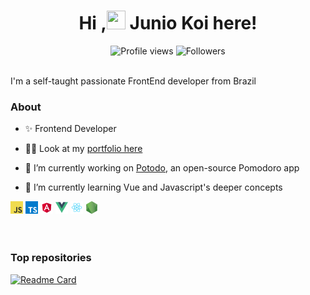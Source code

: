 

<!-- Header containg a salute -->
<div align=center>
<h1>Hi ,<img src="https://raw.githubusercontent.com/kaueMarques/kaueMarques/master/hi.gif" width="30px" height="30px">
  Junio Koi here!
</h1>
<!--  -->
  <img src="https://komarev.com/ghpvc/?username=juniokoi&color=yellow" alt="Profile views" />
  
<img src="https://img.shields.io/github/followers/juniokoi?style=social&label=Follow" alt="Followers" />
  <br><br>
</div>
<!-- How many views I have on my profile -->

<!--  -->
I'm a self-taught passionate FrontEnd developer from Brazil 
### About
- ✨ Frontend Developer

- 👨‍💻 Look at my [portfolio here](https://juniokoi.vercel.app)
- 🔭 I’m currently working on [Potodo](https://potodo.live), an open-source Pomodoro app
- 🌱 I’m currently learning Vue and Javascript's deeper concepts

<code><img height="20" alt="javascript" src="https://raw.githubusercontent.com/github/explore/80688e429a7d4ef2fca1e82350fe8e3517d3494d/topics/javascript/javascript.png"></code>
<code><img height="20" alt="typescript" src="https://raw.githubusercontent.com/github/explore/80688e429a7d4ef2fca1e82350fe8e3517d3494d/topics/typescript/typescript.png"></code>
<code><img height="20" alt="angular" src="https://raw.githubusercontent.com/github/explore/5c058a388828bb5fde0bcafd4bc867b5bb3f26f3/topics/angular/angular.png"></code>
<code><img height="20" alt="vue" src="https://raw.githubusercontent.com/github/explore/5c058a388828bb5fde0bcafd4bc867b5bb3f26f3/topics/vue/vue.png"></code>
<code><img height="20" alt="react" src="https://raw.githubusercontent.com/github/explore/80688e429a7d4ef2fca1e82350fe8e3517d3494d/topics/react/react.png"></code>
<code><img height="20" alt="nodejs" src="https://raw.githubusercontent.com/github/explore/80688e429a7d4ef2fca1e82350fe8e3517d3494d/topics/nodejs/nodejs.png"></code>  
<br><br>
<!-- 
<p align="center">
<img width="300em" src="https://github-readme-stats.vercel.app/api?username=juniokoi&show_icons=true&theme=dracula&hide_rank=true&layout=compact" alt="KOI's stats"/>
<img width="417em" src="https://github-readme-stats.vercel.app/api/top-langs/?username=juniokoi&layout=compact&theme=dracula" alt="KOI's most languages"/>
</p> -->

### Top repositories
[![Readme Card](https://github-readme-stats.vercel.app/api/pin/?username=juniokoi&repo=Potodo&theme=rose_pine)](https://github.com/juniokoi/Potodo)

<br><br>
